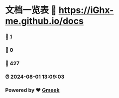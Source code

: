 # 文档一览表 :link: https://iGhx-me.github.io/docs 
### :page_facing_up: [1](https://iGhx-me.github.io/docs/tag.html) 
### :speech_balloon: 0 
### :hibiscus: 427 
### :alarm_clock: 2024-08-01 13:09:03 
### Powered by :heart: [Gmeek](https://github.com/Meekdai/Gmeek)
